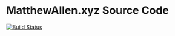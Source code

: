 # MatthewAllen.xyz Source Code
[![Build Status](https://dev.azure.com/mallenswe-devops/MatthewAllen.xyz/_apis/build/status/Angular%20CI%20Build%20-%20DEV?branchName=dev)](https://dev.azure.com/mallenswe-devops/MatthewAllen.xyz/_build/latest?definitionId=4&branchName=dev)
